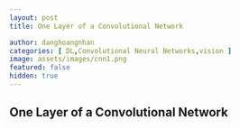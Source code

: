 ```yaml
---
layout: post
title: One Layer of a Convolutional Network

author: danghoangnhan
categories: [ DL,Convolutional Neural Networks,vision ]
image: assets/images/cnn1.png
featured: false
hidden: true
---
```


## One Layer of a Convolutional Network

